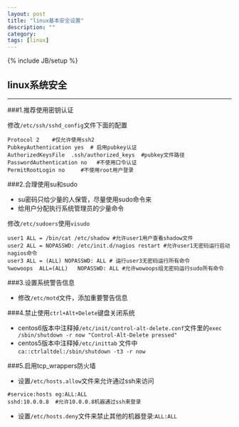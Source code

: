 ```yaml
---
layout: post
title: "linux基本安全设置"
description: ""
category: 
tags: [linux]
---
```

{% include JB/setup %}

## linux系统安全

----
###1.推荐使用密钥认证

修改`/etc/ssh/sshd_config`文件下面的配置

```
Protocol 2    #仅允许使用ssh2
PubkeyAuthentication yes  # 启用pubkey认证
AuthorizedKeysFile  .ssh/authorized_keys  #pubkey文件路径
PasswordAuthentication no   #不使用口令认证
PermitRootLogin no     #不使用root用户登录
```

###2.合理使用su和sudo

  * su密码只给少量的人保管，尽量使用sudo命令来
  * 给用户分配执行系统管理员的少量命令
  
  修改`/etc/sudoers`使用`visudo`
  
  ```
  user1 ALL = /bin/cat /etc/shadow #允许user1用户查看shadow文件
  user2 ALL = NOPASSWD: /etc/init.d/nagios restart #允许user1无密码运行启动nagios命令
  user3 ALL = (ALL) NOPASSWD: ALL # 运行user3无密码运行所有命令
  %wowoops  ALL=(ALL)   NOPASSWD: ALL #允许wowoops组无密码运行sudo所有命令
  
  ```
###3.设置系统警告信息

  * 修改`/etc/motd`文件，添加重要警告信息
  
###4.禁止使用`ctrl+Alt+Delete`键盘关闭系统

* centos6版本中注释掉`/etc/init/control-alt-delete.conf`文件里的`exec /sbin/shutdown -r now "Control-Alt-Delete pressed"`
* centos5版本中注释掉`/etc/inittab` 文件中 `ca::ctrlaltdel:/sbin/shutdown -t3 -r now`

###5.启用tcp_wrappers防火墙
* 设置`/etc/hosts.allow`文件来允许通过ssh来访问

```
#service:hosts eg:ALL:ALL
sshd:10.0.0.8  #允许10.0.0.8机器通过ssh来登录
```
* 设置`/etc/hosts.deny`文件来禁止其他的机器登录:`ALL:ALL`



